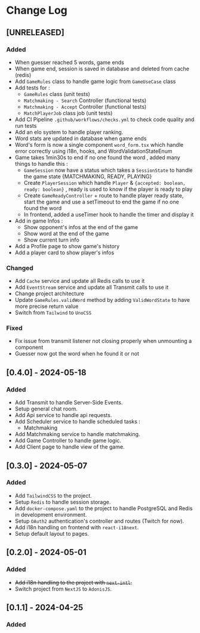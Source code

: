 # Change Log

## [UNRELEASED]

### Added
- When guesser reached 5 words, game ends
- When game end, session is saved in database and deleted from cache (redis)
- Add `GameRules` class to handle game logic from `GameUseCase` class
- Add tests for :
  - `GameRules` class (unit tests)
  - `Matchmaking - Search` Controller (functional tests)
  - `Matchmaking - Accept` Controller (functional tests)
  - `MatchPlayerJob` class job (unit tests)
- Add CI Pipeline `.github/workflows/checks.yml` to check code quality and run tests
- Add an elo system to handle player ranking.
- Word stats are updated in database when game ends
- Word's form is now a single component `word_form.tsx` which handle error correctly using i18n, hooks, and WordValidationStateEnum
- Game takes 1min30s to end if no one found the word , added many things to handle this :
  - `GameSession` now have a status which takes a `SessionState` to handle the game state {MATCHMAKING, READY, PLAYING}
  - Create `PlayerSession` which handle `Player` & `{accepted: boolean, ready: boolean}` , ready is used to know if the player is ready to play
  - Create `GameReadyController` + route to handle player ready state, start the game and use a setTimeout to end the game if no one found the word
  - In frontend, added a useTimer hook to handle the timer and display it
- Add in game Infos :
  - Show opponent's infos at the end of the game
  - Show word at the end of the game
  - Show current turn info
- Add a Profile page to show game's history
- Add a player card to show player's infos

### Changed
- Add `Cache` service and update all Redis calls to use it
- Add `EventStream` service and update all Transmit calls to use it
- Change project architecture
- Update `GameRules.validWord` method by adding `ValidWordState` to have more precise return value
- Switch from `Tailwind` to `UnoCSS`

### Fixed
- Fix issue from transmit listener not closing properly when unmounting a component
- Guesser now got the word when he found it or not

## [0.4.0] - 2024-05-18

### Added
- Add Transmit to handle Server-Side Events.
- Setup general chat room.
- Add Api service to handle api requests.
- Add Scheduler service to handle scheduled tasks :
  - Matchmaking
- Add Matchmaking service to handle matchmaking.
- Add Game Controller to handle game logic.
- Add Client page to handle view of the game.

## [0.3.0] - 2024-05-07

### Added

- Add `TailwindCSS` to the project.
- Setup `Redis` to handle session storage.
- Add `docker-compose.yaml` to the project to handle PostgreSQL and Redis in development environment.
- Setup `OAuth2` authentication's controller and routes (Twitch for now).
- Add i18n handling on frontend with `react-i18next`.
- Setup default layout to pages.

## [0.2.0] - 2024-05-01

### Added

- ~~Add i18n handling to the project with `next-intl`.~~
- Switch project from `NextJS` to `AdonisJS`.

## [0.1.1] - 2024-04-25

### Added
